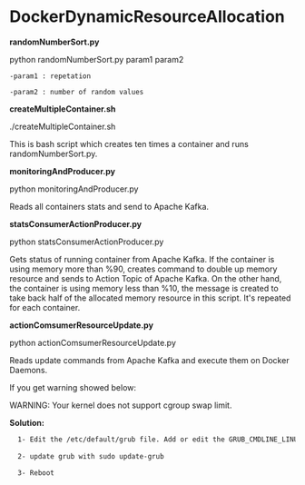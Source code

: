 # DockerDynamicResourceAllocation

**randomNumberSort.py**

python randomNumberSort.py param1 param2 

	-param1 : repetation
	
	-param2 : number of random values
	
**createMultipleContainer.sh**


./createMultipleContainer.sh

This is bash script which creates ten times a container and runs randomNumberSort.py.

**monitoringAndProducer.py**

python monitoringAndProducer.py

Reads all containers stats and send to Apache Kafka.

**statsConsumerActionProducer.py**

python statsConsumerActionProducer.py

Gets status of  running container from Apache Kafka. If the container is using memory more than %90, creates command to double up memory resource and sends to Action Topic of Apache Kafka. On the other hand, the container is using memory less than %10, the message is created to take back half of the allocated memory resource in this script. It's repeated for each container.

**actionComsumerResourceUpdate.py**

python actionComsumerResourceUpdate.py

Reads update commands from Apache Kafka and execute them on Docker Daemons.


If you get warning showed below: 

  WARNING: Your kernel does not support cgroup swap limit.
	
**Solution:**
```bash
  1- Edit the /etc/default/grub file. Add or edit the GRUB_CMDLINE_LINUX line as GRUB_CMDLINE_LINUX="cgroup_enable=memory swapaccount=1"
	
  2- update grub with sudo update-grub
	
  3- Reboot	

```
